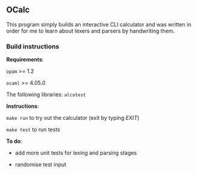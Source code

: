 
## OCalc

This program simply builds an interactive CLI calculator and was written in order for me to learn about lexers and parsers by handwriting them.

### Build instructions

**Requirements**:

  `opam` >= 1.2

  `ocaml` >= 4.05.0

  The following libraries:
  `alcotest`


**Instructions**:

`make run` to try out the calculator (exit by typing *EXIT*)

`make test` to run tests


**To do**:

- add more unit tests for lexing and parsing stages

- randomise test input
